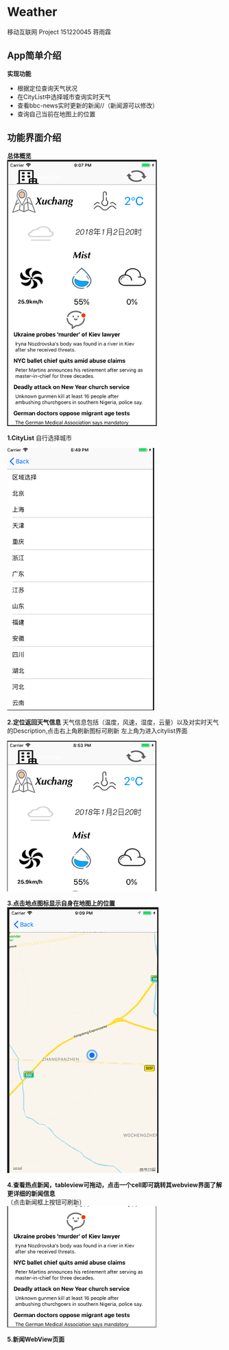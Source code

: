# Weather
移动互联网 Project
151220045 蒋雨霖

## App简单介绍
**实现功能**
* 根据定位查询天气状况
* 在CityList中选择城市查询实时天气
* 查看bbc-news实时更新的新闻//（新闻源可以修改）
* 查询自己当前在地图上的位置

## 功能界面介绍
**总体概览**   
![Image text](https://github.com/jimmy233/Weather/blob/master/image/%E5%B1%8F%E5%B9%95%E5%BF%AB%E7%85%A7%202018-01-02%20%E4%B8%8B%E5%8D%889.07.35.png)  

**1.CityList**
自行选择城市  

![Image text](https://github.com/jimmy233/Weather/blob/master/image/%E5%B1%8F%E5%B9%95%E5%BF%AB%E7%85%A7%202018-01-02%20%E4%B8%8B%E5%8D%888.49.08.png)  

**2.定位返回天气信息**
天气信息包括（温度，风速，湿度，云量）以及对实时天气的Description,点击右上角刷新图标可刷新
左上角为进入citylist界面  

![Image text](https://github.com/jimmy233/Weather/blob/master/image/%E5%B1%8F%E5%B9%95%E5%BF%AB%E7%85%A7%202018-01-02%20%E4%B8%8B%E5%8D%888.52.59.png)  

**3.点击地点图标显示自身在地图上的位置**  
![Image text](https://github.com/jimmy233/Weather/blob/master/image/%E5%B1%8F%E5%B9%95%E5%BF%AB%E7%85%A7%202018-01-02%20%E4%B8%8B%E5%8D%889.09.20.png)  


**4.查看热点新闻，tableview可拖动，点击一个cell即可跳转其webview界面了解更详细的新闻信息**  
（点击新闻框上按钮可刷新）  
![Image text](https://github.com/jimmy233/Weather/blob/master/image/%E5%B1%8F%E5%B9%95%E5%BF%AB%E7%85%A7%202018-01-02%20%E4%B8%8B%E5%8D%889.09.03.png)  

**5.新闻WebView页面**  









